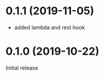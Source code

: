 0.1.1 (2019-11-05)
==================

- added lambda and rest hook

0.1.0 (2019-10-22)
==================

Initial release
